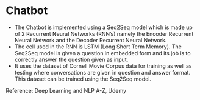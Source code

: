 # Chatbot
- The Chatbot is implemented using a Seq2Seq model which is made up of 2 Recurrent Neural Networks (RNN’s) namely the Encoder Recurrent Neural Network and the Decoder Recurrent Neural Network. 
- The cell used in the RNN is LSTM (Long Short Term Memory). The Seq2Seq model is given a question in embedded form and its job is to correctly answer the question given as input.
- It uses the dataset of Cornell Movie Corpus data for training as well as testing where conversations are given in question and answer format. This dataset can be trained using the Seq2Seq model.


Reference: Deep Learning and NLP A-Z, Udemy
